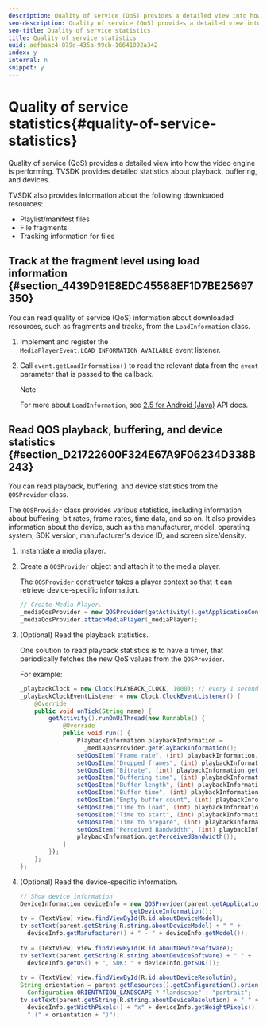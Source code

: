 ```yaml
---
description: Quality of service (QoS) provides a detailed view into how the video engine is performing. TVSDK provides detailed statistics about playback, buffering, and devices.
seo-description: Quality of service (QoS) provides a detailed view into how the video engine is performing. TVSDK provides detailed statistics about playback, buffering, and devices.
seo-title: Quality of service statistics
title: Quality of service statistics
uuid: aefbaac4-879d-435a-99cb-16641092a342
index: y
internal: n
snippet: y
---
```


# Quality of service statistics{#quality-of-service-statistics}

Quality of service (QoS) provides a detailed view into how the video engine is performing. TVSDK provides detailed statistics about playback, buffering, and devices.

 TVSDK also provides information about the following downloaded resources:

* Playlist/manifest files 
* File fragments 
* Tracking information for files

## Track at the fragment level using load information {#section_4439D91E8EDC45588EF1D7BE25697350}

You can read quality of service (QoS) information about downloaded resources, such as fragments and tracks, from the `LoadInformation` class.

1. Implement and register the `MediaPlayerEvent.LOAD_INFORMATION_AVAILABLE` event listener. 
1. Call `event.getLoadInformation()` to read the relevant data from the `event` parameter that is passed to the callback. 

   >[!NOTE]
   >
   >For more about `LoadInformation`, see [2.5 for Android (Java)](https://help.adobe.com/en_US/primetime/api/psdk/javadoc_2.5/index.html) API docs.

## Read QOS playback, buffering, and device statistics {#section_D21722600F324E67A9F06234D338B243}

You can read playback, buffering, and device statistics from the `QOSProvider` class.

The `QOSProvider` class provides various statistics, including information about buffering, bit rates, frame rates, time data, and so on. It also provides information about the device, such as the manufacturer, model, operating system, SDK version, manufacturer's device ID, and screen size/density.

1. Instantiate a media player. 
1. Create a `QOSProvider` object and attach it to the media player.

   The `QOSProvider` constructor takes a player context so that it can retrieve device-specific information. 

   ```java
   // Create Media Player. 
   _mediaQosProvider = new QOSProvider(getActivity().getApplicationContext()); 
   _mediaQosProvider.attachMediaPlayer(_mediaPlayer);
   ```

1. (Optional) Read the playback statistics.

   One solution to read playback statistics is to have a timer, that periodically fetches the new QoS values from the `QOSProvider`.

   For example: 

   ```java
   _playbackClock = new Clock(PLAYBACK_CLOCK, 1000); // every 1 second 
   _playbackClockEventListener = new Clock.ClockEventListener() { 
       @Override 
       public void onTick(String name) { 
           getActivity().runOnUiThread(new Runnable() { 
               @Override 
               public void run() { 
                   PlaybackInformation playbackInformation =  
                     _mediaQosProvider.getPlaybackInformation();  
                   setQosItem("Frame rate", (int) playbackInformation.getFrameRate());  
                   setQosItem("Dropped frames", (int) playbackInformation.getDroppedFrameCount()); 
                   setQosItem("Bitrate", (int) playbackInformation.getBitrate()); 
                   setQosItem("Buffering time", (int) playbackInformation.getBufferingTime());  
                   setQosItem("Buffer length", (int) playbackInformation.getBufferLength());  
                   setQosItem("Buffer time", (int) playbackInformation.getBufferTime());  
                   setQosItem("Empty buffer count", (int) playbackInformation.getEmptyBufferCount());  
                   setQosItem("Time to load", (int) playbackInformation.getTimeToLoad());  
                   setQosItem("Time to start", (int) playbackInformation.getTimeToStart()); 
                   setQosItem("Time to prepare", (int) playbackInformation.getTimeToPrepare()); 
                   setQosItem("Perceived Bandwidth", (int) playbackInformation.getPerceivedBandwidth());   
                   playbackInformation.getPerceivedBandwidth()); 
               } 
           }); 
       }; 
   }; 
   
   ```

1. (Optional) Read the device-specific information. 

   ```java
   // Show device information 
   DeviceInformation deviceInfo = new QOSProvider(parent.getApplicationContext()). 
                                  getDeviceInformation(); 
   tv = (TextView) view.findViewById(R.id.aboutDeviceModel); 
   tv.setText(parent.getString(R.string.aboutDeviceModel) + " " +  
     deviceInfo.getManufacturer() + " - " + deviceInfo.getModel()); 
    
   tv = (TextView) view.findViewById(R.id.aboutDeviceSoftware); 
   tv.setText(parent.getString(R.string.aboutDeviceSoftware) + " " +  
     deviceInfo.getOS() + ", SDK: " + deviceInfo.getSDK()); 
    
   tv = (TextView) view.findViewById(R.id.aboutDeviceResolutin); 
   String orientation = parent.getResources().getConfiguration().orientation ==  
     Configuration.ORIENTATION_LANDSCAPE ? "landscape" : "portrait"; 
   tv.setText(parent.getString(R.string.aboutDeviceResolution) + " " +  
     deviceInfo.getWidthPixels() + "x" + deviceInfo.getHeightPixels() +  
     " (" + orientation + ")"); 
   
   ```

